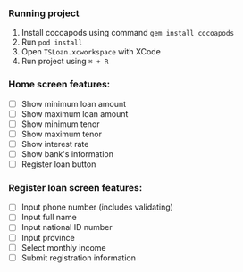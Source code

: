 ### Running project

1. Install cocoapods using command `gem install cocoapods`
2. Run `pod install`
3. Open `TSLoan.xcworkspace` with XCode
4. Run project using `⌘ + R`

### Home screen features:

- [ ] Show minimum loan amount
- [ ] Show maximum loan amount
- [ ] Show minimum tenor
- [ ] Show maximum tenor
- [ ] Show interest rate
- [ ] Show bank's information
- [ ] Register loan button

### Register loan screen features:

- [ ] Input phone number (includes validating)
- [ ] Input full name
- [ ] Input national ID number
- [ ] Input province
- [ ] Select monthly income
- [ ] Submit registration information
